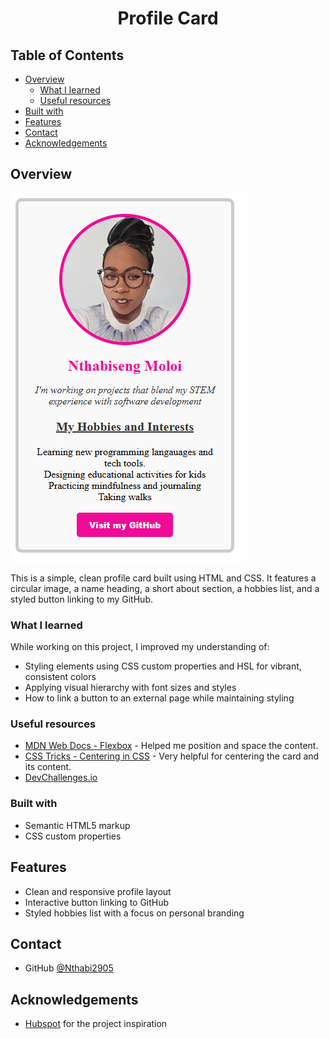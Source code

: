 <h1 align="center">Profile Card</h1>

## Table of Contents

- [Overview](#overview)
  - [What I learned](#what-i-learned)
  - [Useful resources](#useful-resources)
- [Built with](#built-with)
- [Features](#features)
- [Contact](#contact)
- [Acknowledgements](#acknowledgements)

## Overview

![screenshot](Screenshot%20profile%20card.png)

This is a simple, clean profile card built using HTML and CSS. It features a circular image, a name heading, a short about section, a hobbies list, and a styled button linking to my GitHub.

### What I learned

While working on this project, I improved my understanding of:
- Styling elements using CSS custom properties and HSL for vibrant, consistent colors
- Applying visual hierarchy with font sizes and styles
- How to link a button to an external page while maintaining styling

### Useful resources

- [MDN Web Docs - Flexbox](https://developer.mozilla.org/en-US/docs/Web/CSS/CSS_flexible_box_layout/Basic_Concepts_of_Flexbox) - Helped me position and space the content.
- [CSS Tricks - Centering in CSS](https://css-tricks.com/centering-css-complete-guide/) - Very helpful for centering the card and its content.
- [DevChallenges.io](https://devchallenges.io/)

### Built with

- Semantic HTML5 markup
- CSS custom properties

## Features
- Clean and responsive profile layout
- Interactive button linking to GitHub
- Styled hobbies list with a focus on personal branding

## Contact

- GitHub [@Nthabi2905](https://github.com/Nthabi2905)

## Acknowledgements

- [Hubspot](https://hubspot.com/) for the project inspiration
